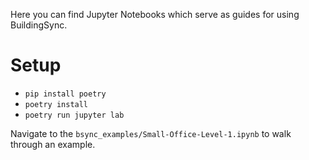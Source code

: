 Here you can find Jupyter Notebooks which serve as guides for using BuildingSync.

# Setup

- `pip install poetry`
- `poetry install`
- `poetry run jupyter lab`

Navigate to the `bsync_examples/Small-Office-Level-1.ipynb` to walk through an example.

